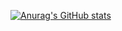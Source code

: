 [![Anurag's GitHub stats](https://github-readme-stats.vercel.app/api?username=cjcra&show_icons=true&theme=dark)](https://github.com/anuraghazra/github-readme-stats)
